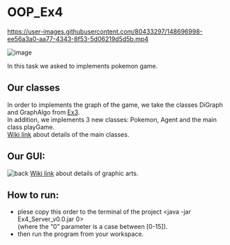 # OOP_Ex4
https://user-images.githubusercontent.com/80433297/148696998-ee56a3a0-aa77-4343-8f53-5d06219d5d5b.mp4

![image](https://user-images.githubusercontent.com/80433297/148684563-372b5c1a-bfb0-42bb-948b-3a4444afd5ab.png)

In this task we asked to implements pokemon game.
## Our classes
In order to implements the graph of the game, we take the classes DiGraph and GraphAlgo from [Ex3](https://github.com/chenshtynmetz/OOP_Ex3/tree/master/src). \
In addition, we implements 3 new classes: Pokemon, Agent and the main class playGame. \
[Wiki link](https://github.com/chenshtynmetz/OOP_Ex4/wiki/Details-on-the-main-classes) about details of the main classes.

## Our GUI:
![back](https://user-images.githubusercontent.com/80433297/148686337-8b22f937-73b1-4b84-b388-d1b616167a12.jpeg)
[Wiki link](https://github.com/chenshtynmetz/OOP_Ex4/wiki/our-GUI) about details of graphic arts.

## How to run:
* plese copy this order to the terminal of the project <java -jar Ex4_Server_v0.0.jar 0> \
  (where the “0” parameter is a case between [0-15]).
* then run the program from your workspace.

